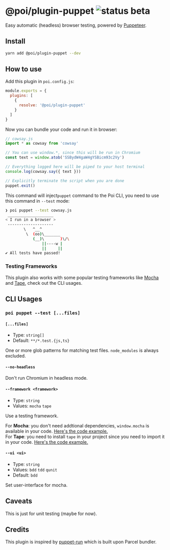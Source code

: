 # @poi/plugin-puppet ![status beta](https://badgen.net/badge/status/beta/pink)

Easy automatic (headless) browser testing, powered by [Puppeteer](https://github.com/GoogleChrome/puppeteer).

## Install

```bash
yarn add @poi/plugin-puppet --dev
```

## How to use

Add this plugin in `poi.config.js`:

```js
module.exports = {
  plugins: [
    {
      resolve: '@poi/plugin-puppet'
    }
  ]
}
```

Now you can bundle your code and run it in browser:

```js
// cowsay.js
import * as cowsay from 'cowsay'

// You can use window.*, since this will be run in Chromium
const text = window.atob('SSBydW4gaW4gYSBicm93c2Vy')

// Everything logged here will be piped to your host terminal
console.log(cowsay.say({ text }))

// Explicitly terminate the script when you are done
puppet.exit()
```

This command will inject`puppet` command to the Poi CLI, you need to use this command in `--test` mode:

```bash
❯ poi puppet --test cowsay.js
 ____________________
< I run in a browser >
 --------------------
        \   ^__^
         \  (oo)\_______
            (__)\       )\/\
                ||----w |
                ||     ||
✔ All tests have passed!
```

### Testing Frameworks

This plugin also works with some popular testing frameworks like [Mocha](https://mochajs.org/) and [Tape](https://github.com/substack/tape), check out the CLI usages.

## CLI Usages

### `poi puppet --test [...files]`

#### `[...files]`

- Type: `string[]`
- Default: `**/*.test.{js,ts}`

One or more glob patterns for matching test files. `node_modules` is always excluded.

#### `--no-headless`

Don't run Chromium in headless mode.

#### `--framework <framework>`

- Type: `string`
- Values: `mocha` `tape`

Use a testing framework.

For **Mocha**: you don't need addtional dependencies, `window.mocha` is available in your code. [Here's the code example.](https://github.com/egoist/poi/blob/master/plugins/puppet/example/mocha.test.js)<br>
For **Tape**: you need to install `tape` in your project since you need to import it in your code. [Here's the code example.](https://github.com/egoist/poi/blob/master/plugins/puppet/example/tape.test.js)

#### `--ui <ui>`

- Type: `string`
- Values: `bdd` `tdd` `qunit`
- Default: `bdd`

Set user-interface for mocha.

## Caveats

This is just for unit testing (maybe for now).

## Credits

This plugin is inspired by [puppet-run](https://github.com/andywer/puppet-run) which is built upon Parcel bundler.

